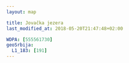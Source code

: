 ```yaml
---
layout: map

title: Jovačka jezera
last_modified_at: 2018-05-20T21:47:48+02:00

WDPA: [555561730]
geoSrbija:
  L1_183: [191]
---
```

